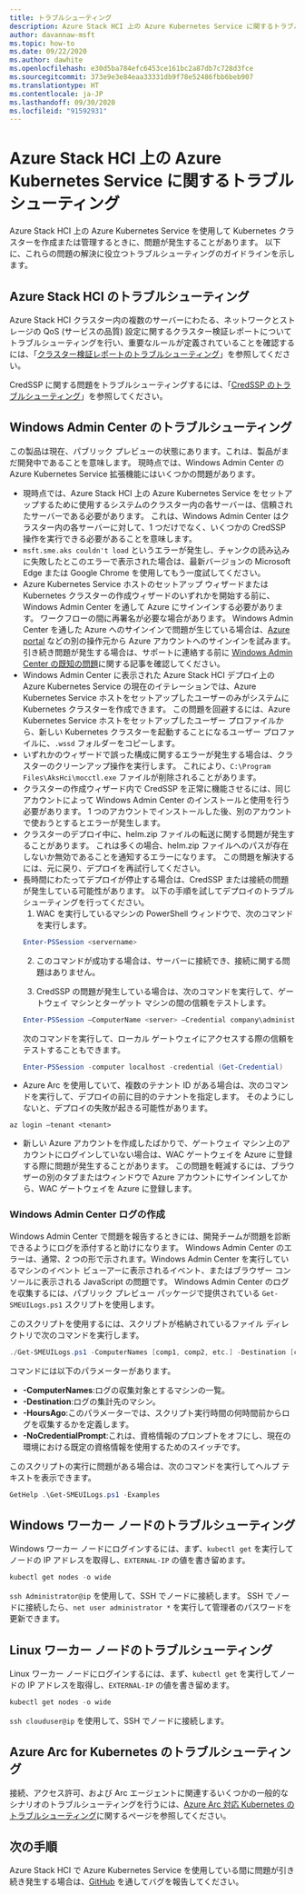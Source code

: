 ```yaml
---
title: トラブルシューティング
description: Azure Stack HCI 上の Azure Kubernetes Service に関するトラブルシューティングのためのガイド
author: davannaw-msft
ms.topic: how-to
ms.date: 09/22/2020
ms.author: dawhite
ms.openlocfilehash: e30d5ba784efc6453ce161bc2a87db7c728d3fce
ms.sourcegitcommit: 373e9e3e84eaa33331db9f78e52486fbb6beb907
ms.translationtype: HT
ms.contentlocale: ja-JP
ms.lasthandoff: 09/30/2020
ms.locfileid: "91592931"
---
```

# <a name="troubleshooting-azure-kubernetes-service-on-azure-stack-hci"></a>Azure Stack HCI 上の Azure Kubernetes Service に関するトラブルシューティング

Azure Stack HCI 上の Azure Kubernetes Service を使用して Kubernetes クラスターを作成または管理するときに、問題が発生することがあります。 以下に、これらの問題の解決に役立つトラブルシューティングのガイドラインを示します。 

## <a name="troubleshooting-azure-stack-hci"></a>Azure Stack HCI のトラブルシューティング
Azure Stack HCI クラスター内の複数のサーバーにわたる、ネットワークとストレージの QoS (サービスの品質) 設定に関するクラスター検証レポートについてトラブルシューティングを行い、重要なルールが定義されていることを確認するには、「[クラスター検証レポートのトラブルシューティング](/azure-stack/hci/manage/validate-qos)」を参照してください。

CredSSP に関する問題をトラブルシューティングするには、「[CredSSP のトラブルシューティング](/azure-stack/hci/manage/troubleshoot-credssp)」を参照してください。

## <a name="troubleshooting-windows-admin-center"></a>Windows Admin Center のトラブルシューティング
この製品は現在、パブリック プレビューの状態にあります。これは、製品がまだ開発中であることを意味します。 現時点では、Windows Admin Center の Azure Kubernetes Service 拡張機能にはいくつかの問題があります。 
* 現時点では、Azure Stack HCI 上の Azure Kubernetes Service をセットアップするために使用するシステムのクラスター内の各サーバーは、信頼されたサーバーである必要があります。 これは、Windows Admin Center はクラスター内の各サーバーに対して、1 つだけでなく、いくつかの CredSSP 操作を実行できる必要があることを意味します。 
* `msft.sme.aks couldn't load` というエラーが発生し、チャンクの読み込みに失敗したとこのエラーで表示された場合は、最新バージョンの Microsoft Edge または Google Chrome を使用してもう一度試してください。
* Azure Kubernetes Service ホストのセットアップ ウィザードまたは Kubernetes クラスターの作成ウィザードのいずれかを開始する前に、Windows Admin Center を通して Azure にサインインする必要があります。 ワークフローの間に再署名が必要な場合があります。 Windows Admin Center を通した Azure へのサインインで問題が生じている場合は、[Azure portal](https://portal.azure.com/) などの別の操作元から Azure アカウントへのサインインを試みます。 引き続き問題が発生する場合は、サポートに連絡する前に [Windows Admin Center の既知の問題](/windows-server/manage/windows-admin-center/support/known-issues)に関する記事を確認してください。
* Windows Admin Center に表示された Azure Stack HCI デプロイ上の Azure Kubernetes Service の現在のイテレーションでは、Azure Kubernetes Service ホストをセットアップしたユーザーのみがシステムに Kubernetes クラスターを作成できます。 この問題を回避するには、Azure Kubernetes Service ホストをセットアップしたユーザー プロファイルから、新しい Kubernetes クラスターを起動することになるユーザー プロファイルに、`.wssd` フォルダーをコピーします。
* いずれかのウィザードで誤った構成に関するエラーが発生する場合は、クラスターのクリーンアップ操作を実行します。 これにより、`C:\Program Files\AksHci\mocctl.exe` ファイルが削除されることがあります。
* クラスターの作成ウィザード内で CredSSP を正常に機能させるには、同じアカウントによって Windows Admin Center のインストールと使用を行う必要があります。 1 つのアカウントでインストールした後、別のアカウントで使おうとするとエラーが発生します。
* クラスターのデプロイ中に、helm.zip ファイルの転送に関する問題が発生することがあります。 これは多くの場合、helm.zip ファイルへのパスが存在しないか無効であることを通知するエラーになります。 この問題を解決するには、元に戻り、デプロイを再試行してください。
* 長時間にわたってデプロイが停止する場合は、CredSSP または接続の問題が発生している可能性があります。 以下の手順を試してデプロイのトラブルシューティングを行ってください。 
    1.  WAC を実行しているマシンの PowerShell ウィンドウで、次のコマンドを実行します。 
    ```PowerShell
    Enter-PSSession <servername>
    ```
    2.  このコマンドが成功する場合は、サーバーに接続でき、接続に関する問題はありません。
    
    3.  CredSSP の問題が発生している場合は、次のコマンドを実行して、ゲートウェイ マシンとターゲット マシンの間の信頼をテストします。 
    ```PowerShell
    Enter-PSSession –ComputerName <server> –Credential company\administrator –Authentication CredSSP
    ``` 
    次のコマンドを実行して、ローカル ゲートウェイにアクセスする際の信頼をテストすることもできます。 
    ```PowerShell
    Enter-PSSession -computer localhost -credential (Get-Credential)
    ``` 
* Azure Arc を使用していて、複数のテナント ID がある場合は、次のコマンドを実行して、デプロイの前に目的のテナントを指定します。 そのようにしないと、デプロイの失敗が起きる可能性があります。

```Azure CLI
az login –tenant <tenant>
```
* 新しい Azure アカウントを作成したばかりで、ゲートウェイ マシン上のアカウントにログインしていない場合は、WAC ゲートウェイを Azure に登録する際に問題が発生することがあります。 この問題を軽減するには、ブラウザーの別のタブまたはウィンドウで Azure アカウントにサインインしてから、WAC ゲートウェイを Azure に登録します。

### <a name="creating-windows-admin-center-logs"></a>Windows Admin Center ログの作成
Windows Admin Center で問題を報告するときには、開発チームが問題を診断できるようにログを添付すると助けになります。 Windows Admin Center のエラーは、通常、2 つの形で示されます。Windows Admin Center を実行しているマシンのイベント ビューアーに表示されるイベント、またはブラウザー コンソールに表示される JavaScript の問題です。 Windows Admin Center のログを収集するには、パブリック プレビュー パッケージで提供されている `Get-SMEUILogs.ps1` スクリプトを使用します。 
 
このスクリプトを使用するには、スクリプトが格納されているファイル ディレクトリで次のコマンドを実行します。 
 
```PowerShell
./Get-SMEUILogs.ps1 -ComputerNames [comp1, comp2, etc.] -Destination [comp3] -HoursAgo [48] -NoCredentialPrompt
```
 
コマンドには以下のパラメーターがあります。
 
* **-ComputerNames**:ログの収集対象とするマシンの一覧。
* **-Destination**:ログの集計先のマシン。
* **-HoursAgo**:このパラメーターでは、スクリプト実行時間の何時間前からログを収集するかを定義します。
* **-NoCredentialPrompt**:これは、資格情報のプロンプトをオフにし、現在の環境における既定の資格情報を使用するためのスイッチです。
 
このスクリプトの実行に問題がある場合は、次のコマンドを実行してヘルプ テキストを表示できます。 
 
```PowerShell
GetHelp .\Get-SMEUILogs.ps1 -Examples
```

## <a name="troubleshooting-windows-worker-nodes"></a>Windows ワーカー ノードのトラブルシューティング 
Windows ワーカー ノードにログインするには、まず、`kubectl get` を実行してノードの IP アドレスを取得し、`EXTERNAL-IP` の値を書き留めます。

```PowerShell
kubectl get nodes -o wide
``` 
`ssh Administrator@ip` を使用して、SSH でノードに接続します。 SSH でノードに接続したら、`net user administrator *` を実行して管理者のパスワードを更新できます。 

## <a name="troubleshooting-linux-worker-nodes"></a>Linux ワーカー ノードのトラブルシューティング 
Linux ワーカー ノードにログインするには、まず、`kubectl get` を実行してノードの IP アドレスを取得し、`EXTERNAL-IP` の値を書き留めます。

```PowerShell
kubectl get nodes -o wide
``` 
`ssh clouduser@ip` を使用して、SSH でノードに接続します。 

## <a name="troubleshooting-azure-arc-for-kubernetes"></a>Azure Arc for Kubernetes のトラブルシューティング
接続、アクセス許可、および Arc エージェントに関連するいくつかの一般的なシナリオのトラブルシューティングを行うには、[Azure Arc 対応 Kubernetes のトラブルシューティング](/azure/azure-arc/kubernetes/troubleshooting)に関するページを参照してください。

## <a name="next-steps"></a>次の手順
Azure Stack HCI で Azure Kubernetes Service を使用している間に問題が引き続き発生する場合は、[GitHub](https://aka.ms/aks-hci-issues) を通してバグを報告してください。  
